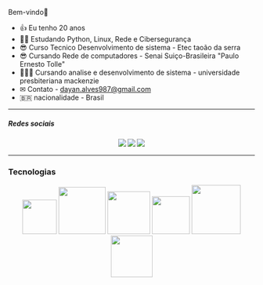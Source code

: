 Bem-vindo👋


- 👍 Eu tenho 20 anos
- 👨‍💻 Estudando Python, Linux, Rede e Cibersegurança
- 😎 Curso Tecnico Desenvolvimento de sistema - Etec taoão da serra
- 😎 Cursando Rede de computadores - Senai Suiço-Brasileira "Paulo Ernesto Tolle"
- 👨🏼‍🎓 Cursando analise e desenvolvimento de sistema - universidade presbiteriana mackenzie
- ✉ Contato - dayan.alves987@gmail.com
- :brazil: nacionalidade - Brasil


<hr>
<h5>Redes sociais<h5>
<div display:flex, align="center">
<img src="https://img.shields.io/badge/Gmail-D14836?style=for-the-badge&logo=gmail&logoColor=white">
<img src="https://img.shields.io/badge/GitHub-100000?style=for-the-badge&logo=github&logoColor=whitee">
<img src="https://img.shields.io/badge/LinkedIn-0077B5?style=for-the-badge&logo=linkedin&logoColor=white">
</div>
<hr>

<h3>Tecnologias</h3>
<div align="center">

<img width="70px" src="https://img.shields.io/badge/PHP-777BB4?style=for-the-badge&logo=php&logoColor=white" />
<img width="96px" src="https://img.shields.io/badge/Python-3776AB?style=for-the-badge&logo=python&logoColor=white" />
<img width="87px" src="https://img.shields.io/badge/HTML5-E34F26?style=for-the-badge&logo=html5&logoColor=white" />
<img width="77px" src="https://img.shields.io/badge/CSS3-1572B6?style=for-the-badge&logo=css3&logoColor=white" />
<img width="100px" src="https://img.shields.io/badge/MySQL-00000F?style=for-the-badge&logo=mysql&logoColor=white" />
<img width="85px" src="https://img.shields.io/badge/Linux-FCC624?style=for-the-badge&logo=linux&logoColor=black" />
   
          
          
          
